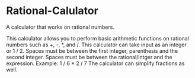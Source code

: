 # Rational-Calulator
A calculator that works on rational numbers.

This calculator allows you to perform basic arithmetic functions on rational numbers such as +, -, *, and /.
This calculator can take input as an integer or 1 / 2.
Spaces must be between the first integer, parenthesis and the second integer. 
Spaces must be between the rational/intger and the expression.
Example:
1 / 6 * 2 / 7
The calculator can simplify fractions as well.
